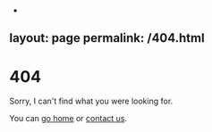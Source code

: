 -
layout: page
permalink: /404.html
---

# 404

<p>Sorry, I can't find what you were looking for.</p>

<p>You can <a href="{{ site.baseurl }}/">go home</a> or <a href="mailto:{{ site.email }}">contact us</a>.</p>
